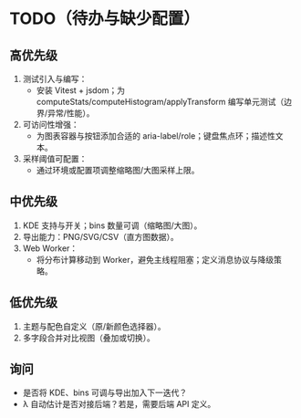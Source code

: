 # TODO（待办与缺少配置）

## 高优先级
1. 测试引入与编写：
   - 安装 Vitest + jsdom；为 computeStats/computeHistogram/applyTransform 编写单元测试（边界/异常/性能）。
2. 可访问性增强：
   - 为图表容器与按钮添加合适的 aria-label/role；键盘焦点环；描述性文本。
3. 采样阈值可配置：
   - 通过环境或配置项调整缩略图/大图采样上限。

## 中优先级
1. KDE 支持与开关；bins 数量可调（缩略图/大图）。
2. 导出能力：PNG/SVG/CSV（直方图数据）。
3. Web Worker：
   - 将分布计算移动到 Worker，避免主线程阻塞；定义消息协议与降级策略。

## 低优先级
1. 主题与配色自定义（原/新颜色选择器）。
2. 多字段合并对比视图（叠加或切换）。

## 询问
- 是否将 KDE、bins 可调与导出加入下一迭代？
- λ 自动估计是否对接后端？若是，需要后端 API 定义。